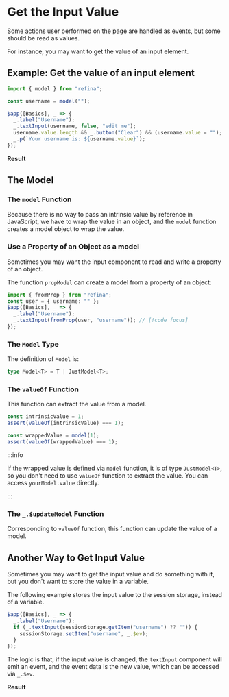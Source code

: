 <script setup>
import BasicInputVue from "snippets/basic-input.vue";
import InputEventVue from "snippets/input-event.vue";
</script>

# Get the Input Value

Some actions user performed on the page are handled as events, but some should be read as values.

For instance, you may want to get the value of an input element.

## Example: Get the value of an input element

```ts
import { model } from "refina";

const username = model("");

$app([Basics], _ => {
  _.label("Username");
  _.textInput(username, false, "edit me");
  username.value.length && _.button("Clear") && (username.value = "");
  _.p(`Your username is: ${username.value}`);
});
```

**Result**

<BasicInputVue />

## The Model

### The `model` Function

Because there is no way to pass an intrinsic value by reference in JavaScript, we have to wrap the value in an object, and the `model` function creates a model object to wrap the value.

### Use a Property of an Object as a model

Sometimes you may want the input component to read and write a property of an object.

The function `propModel` can create a model from a property of an object:

```ts
import { fromProp } from "refina";
const user = { username: "" };
$app([Basics], _ => {
  _.label("Username");
  _.textInput(fromProp(user, "username")); // [!code focus]
});
```

### The `Model` Type

The definition of `Model` is:

```ts
type Model<T> = T | JustModel<T>;
```

### The `valueOf` Function

This function can extract the value from a model.

```ts
const intrinsicValue = 1;
assert(valueOf(intrinsicValue) === 1);

const wrappedValue = model(1);
assert(valueOf(wrappedValue) === 1);
```

:::info

If the wrapped value is defined via `model` function, it is of type `JustModel<T>`, so you don't need to use `valueOf` function to extract the value. You can access `yourModel.value` directly.

:::

### The `_.$updateModel` Function

Corresponding to `valueOf` function, this function can update the value of a model.

## Another Way to Get Input Value

Sometimes you may want to get the input value and do something with it, but you don't want to store the value in a variable.

The following example stores the input value to the session storage, instead of a variable.

```ts
$app([Basics], _ => {
  _.label("Username");
  if (_.textInput(sessionStorage.getItem("username") ?? "")) {
    sessionStorage.setItem("username", _.$ev);
  }
});
```

The logic is that, if the input value is changed, the `textInput` component will emit an event, and the event data is the new value, which can be accessed via `_.$ev`.

**Result**

<InputEventVue />
